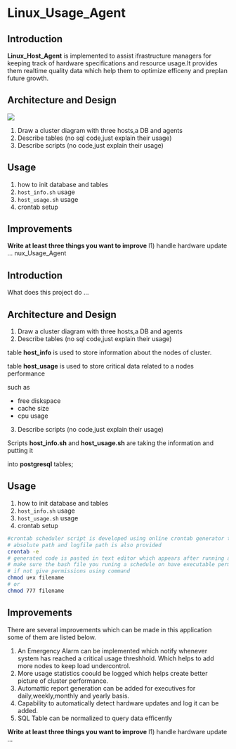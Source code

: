 # Linux_Usage_Agent

## Introduction
**Linux_Host_Agent** is implemented to assist ifrastructure managers for keeping track of hardware specifications and resource usage.It provides them realtime quality data which help them to optimize efficeny and preplan future growth.

## Architecture and Design
![](https://drive.google.com/file/d/1cUUsBVtJ1_9sSluBwhRBm_ZHZxOfZGf4/view?usp=sharing)
1) Draw a cluster diagram with three hosts,a DB and agents
2) Describe tables (no sql code,just explain their usage)
3) Describe scripts (no code,just explain their usage)
## Usage
1) how to init database and tables
2) `host_info.sh` usage
3) `host_usage.sh` usage
4) crontab setup

## Improvements

**Write at least three things you want to improve**
l1) handle hardware update
...
nux_Usage_Agent

## Introduction
What does this project do ... 


## Architecture and Design
1) Draw a cluster diagram with three hosts,a DB and agents
2) Describe tables (no sql code,just explain their usage)

table **host_info** is used to store information about the nodes of cluster.

table **host_usage** is used to store critical data related to a nodes performance

such as

* free diskspace
* cache size
* cpu usage

3) Describe scripts (no code,just explain their usage)

Scripts  **host_info.sh**  and **host_usage.sh** are taking the information and putting it 

into **postgresql** tables;

## Usage
1) how to init database and tables
2) `host_info.sh` usage
3) `host_usage.sh` usage
4) crontab setup



``` bash
#crontab scheduler script is developed using online crontab generator tools
# absolute path and logfile path is also provided
crontab -e
# generated code is pasted in text editor which appears after running above command
# make sure the bash file you runing a schedule on have executable permissions
# if not give permissions using command
chmod u+x filename
# or 
chmod 777 filename

```

## Improvements
There are several improvements which can be made in this application some of them are listed below.
1. An Emergency Alarm can be implemented which notify whenever system has reached a critical usage threshhold. Which helps to add more nodes to keep load undercontrol.
2. More usage statistics coould be logged which helps create better picture of cluster performance.
3. Automattic report generation can be added for executives for daily,weekly,monthly and yearly basis.
4. Capability to automatically detect hardware updates and log it can be added.
5. SQL Table can be normalized to query data efficently

**Write at least three things you want to improve**
l1) handle hardware update
...
